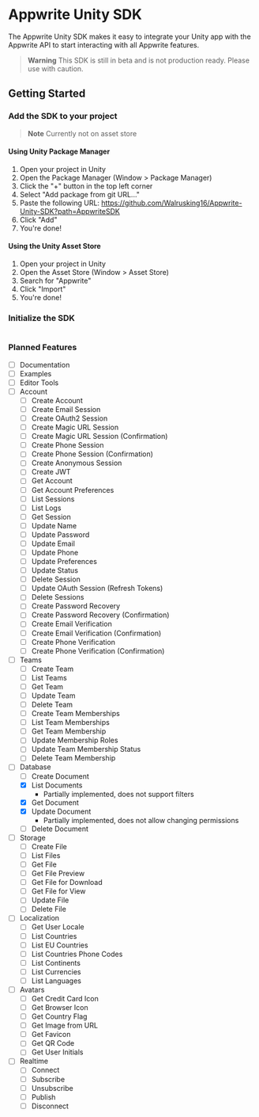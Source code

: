 ﻿# Appwrite Unity SDK

The Appwrite Unity SDK makes it easy to integrate your Unity app with the Appwrite API to start interacting with all
Appwrite features.

> **Warning**
> This SDK is still in beta and is not production ready. Please use with caution.

## Getting Started

### Add the SDK to your project

> **Note**
> Currently not on asset store

#### Using Unity Package Manager

1. Open your project in Unity
2. Open the Package Manager (Window > Package Manager)
3. Click the "+" button in the top left corner
4. Select "Add package from git URL..."
5. Paste the following URL: https://github.com/Walrusking16/Appwrite-Unity-SDK?path=AppwriteSDK
6. Click "Add"
7. You're done!

#### Using the Unity Asset Store

1. Open your project in Unity
2. Open the Asset Store (Window > Asset Store)
3. Search for "Appwrite"
4. Click "Import"
5. You're done!

### Initialize the SDK

```csharp
```

### Planned Features

- [ ] Documentation
- [ ] Examples
- [ ] Editor Tools
- [ ] Account
    - [ ] Create Account
    - [ ] Create Email Session
    - [ ] Create OAuth2 Session
    - [ ] Create Magic URL Session
    - [ ] Create Magic URL Session (Confirmation)
    - [ ] Create Phone Session
    - [ ] Create Phone Session (Confirmation)
    - [ ] Create Anonymous Session
    - [ ] Create JWT
    - [ ] Get Account
    - [ ] Get Account Preferences
    - [ ] List Sessions
    - [ ] List Logs
    - [ ] Get Session
    - [ ] Update Name
    - [ ] Update Password
    - [ ] Update Email
    - [ ] Update Phone
    - [ ] Update Preferences
    - [ ] Update Status
    - [ ] Delete Session
    - [ ] Update OAuth Session (Refresh Tokens)
    - [ ] Delete Sessions
    - [ ] Create Password Recovery
    - [ ] Create Password Recovery (Confirmation)
    - [ ] Create Email Verification
    - [ ] Create Email Verification (Confirmation)
    - [ ] Create Phone Verification
    - [ ] Create Phone Verification (Confirmation)
- [ ] Teams
    - [ ] Create Team
    - [ ] List Teams
    - [ ] Get Team
    - [ ] Update Team
    - [ ] Delete Team
    - [ ] Create Team Memberships
    - [ ] List Team Memberships
    - [ ] Get Team Membership
    - [ ] Update Membership Roles
    - [ ] Update Team Membership Status
    - [ ] Delete Team Membership
- [ ] Database
    - [ ] Create Document
    - [x] List Documents
        - Partially implemented, does not support filters
    - [x] Get Document
    - [x] Update Document
        - Partially implemented, does not allow changing permissions
    - [ ] Delete Document
- [ ] Storage
    - [ ] Create File
    - [ ] List Files
    - [ ] Get File
    - [ ] Get File Preview
    - [ ] Get File for Download
    - [ ] Get File for View
    - [ ] Update File
    - [ ] Delete File
- [ ] Localization
    - [ ] Get User Locale
    - [ ] List Countries
    - [ ] List EU Countries
    - [ ] List Countries Phone Codes
    - [ ] List Continents
    - [ ] List Currencies
    - [ ] List Languages
- [ ] Avatars
    - [ ] Get Credit Card Icon
    - [ ] Get Browser Icon
    - [ ] Get Country Flag
    - [ ] Get Image from URL
    - [ ] Get Favicon
    - [ ] Get QR Code
    - [ ] Get User Initials
- [ ] Realtime
    - [ ] Connect
    - [ ] Subscribe
    - [ ] Unsubscribe
    - [ ] Publish
    - [ ] Disconnect
